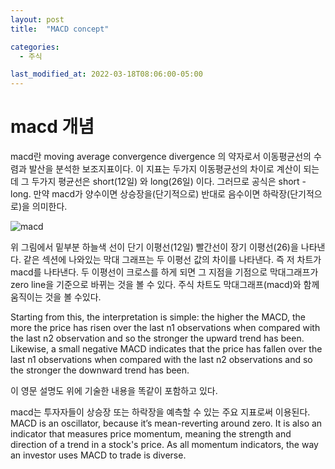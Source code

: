```yaml
---
layout: post
title:  "MACD concept"

categories:
  - 주식

last_modified_at: 2022-03-18T08:06:00-05:00
---
```


macd 개념
===

macd란 moving average convergence divergence 의 약자로서 이동평균선의 수렴과 발산을 분석한 보조지표이다.
이 지표는 두가지 이동평균선의 차이로 계산이 되는데 그 두가지 평균선은 short(12일) 와 long(26일) 이다.
그러므로 공식은 short - long.
만약 macd가 양수이면 상승장을(단기적으로) 반대로 음수이면 하락장(단기적으로)을 의미한다.


![macd](https://user-images.githubusercontent.com/47611901/158916629-a4d65b2a-d804-4471-89a2-995c64a2befd.png)

위 그림에서 밑부분 하늘색 선이 단기 이평선(12일) 빨간선이 장기 이평선(26)을 나타낸다.
같은 섹션에 나와있는 막대 그래프는 두 이평선 값의 차이를 나타낸다. 즉 저 차트가 macd를 나타낸다. 두 이평선이 크로스를 하게 되면 그 지점을 기점으로 막대그래프가 zero line을 기준으로 바뀌는 것을 볼 수 있다.
주식 차트도 막대그래프(macd)와 함께 움직이는 것을 볼 수있다.

Starting from this, the interpretation is simple: the higher the MACD, the more the price has risen over the last
n1 observations when compared with the last n2 observation and so the stronger the upward trend has been.
Likewise, a small negative MACD indicates that the price has fallen over the last n1 observations when
compared with the last n2 observations and so the stronger the downward trend has been.

이 영문 설명도 위에 기술한 내용을 똑같이 포함하고 있다.

macd는 투자자들이 상승장 또는 하락장을 예측할 수 있는 주요 지표로써 이용된다.
MACD is an oscillator, because it’s mean-reverting around zero. It is also an indicator that measures price
momentum, meaning the strength and direction of a trend in a stock's price. As all momentum indicators, the
way an investor uses MACD to trade is diverse.
